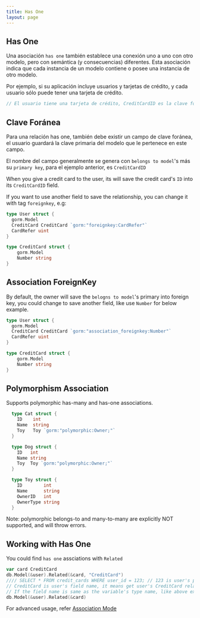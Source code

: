 ```yaml
---
title: Has One
layout: page
---
```

## Has One

Una asociación `has one` también establece una conexión uno a uno con otro modelo, pero con semántica (y consecuencias) diferentes. Esta asociación indica que cada instancia de un modelo contiene o posee una instancia de otro modelo.

Por ejemplo, si su aplicación incluye usuarios y tarjetas de crédito, y cada usuario sólo puede tener una tarjeta de crédito.

```go
// El usuario tiene una tarjeta de crédito, CreditCardID es la clave foránea type User struct {     gorm.Model     CreditCard CreditCard   CreditCardID uint } type CreditCard struct {     gorm.Model     Number string }
```

## Clave Foránea

Para una relación has one, también debe existir un campo de clave foránea, el usuario guardará la clave primaria del modelo que le pertenece en este campo.

El nombre del campo generalmente se genera con `belongs to model`'s más su `primary key`, para el ejemplo anterior, es `CreditCardID`

When you give a credit card to the user, its will save the credit card's `ID` into its `CreditCardID` field.

If you want to use another field to save the relationship, you can change it with tag `foreignkey`, e.g:

```go
type User struct {
  gorm.Model
  CreditCard CreditCard `gorm:"foreignkey:CardRefer"`
  CardRefer uint
}

type CreditCard struct {
    gorm.Model
    Number string
}
```

## Association ForeignKey

By default, the owner will save the `belogns to model`'s primary into foreign key, you could change to save another field, like use `Number` for below example.

```go
type User struct {
  gorm.Model
  CreditCard CreditCard `gorm:"association_foreignkey:Number"`
  CardRefer uint
}

type CreditCard struct {
    gorm.Model
    Number string
}
```

## Polymorphism Association

Supports polymorphic has-many and has-one associations.

```go
  type Cat struct {
    ID    int
    Name  string
    Toy   Toy `gorm:"polymorphic:Owner;"`
  }

  type Dog struct {
    ID   int
    Name string
    Toy  Toy `gorm:"polymorphic:Owner;"`
  }

  type Toy struct {
    ID        int
    Name      string
    OwnerID   int
    OwnerType string
  }
```

Note: polymorphic belongs-to and many-to-many are explicitly NOT supported, and will throw errors.

## Working with Has One

You could find `has one` assciations with `Related`

```go
var card CreditCard
db.Model(&user).Related(&card, "CreditCard")
//// SELECT * FROM credit_cards WHERE user_id = 123; // 123 is user's primary key
// CreditCard is user's field name, it means get user's CreditCard relations and fill it into variable card
// If the field name is same as the variable's type name, like above example, it could be omitted, like:
db.Model(&user).Related(&card)
```

For advanced usage, refer [Association Mode](/docs/associations.html#Association-Mode)